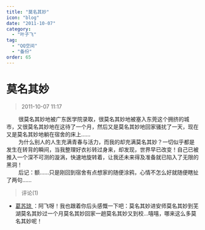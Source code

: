 ```yaml
---
title: "莫名其妙"
icon: "blog"
date: "2011-10-07"
category:
  - "叶子飞"
tag:
  - "QQ空间"
  - "备份"
order: 65
---
```

# 莫名其妙
> 2011-10-07 11:17


        很莫名其妙地被广东医学院录取，很莫名其妙地被塞入东莞这个拥挤的城市，又很莫名其妙地在这待了一个月，然后又是莫名其妙地回家骚扰了一天，现在又是莫名其妙地躺在宿舍的床上……  
        为什么别人的人生充满青春与活力，而我的却充满莫名其妙？一切似乎都是发生在转背的瞬间，当我整理好衣衫转过身来，却发现，世界早已改变！自己已被推入一个深不可测的漩涡，快速地旋转着，让我还未来得及准备就已陷入了无限的黑洞！  
        后记：额……只是刚回到宿舍有点想家的随便涂鸦，心情不怎么好就随便瞎扯了两句……
> 评论(1)


* [葛苏琼 ](https://user.qzone.qq.com/1594217884)：阿飞呀！我也跟着你后头感慨一下吧：莫名其妙进安师莫名其妙到芜湖莫名其妙过一个月莫名其妙回家一趟莫名其妙又到校…嘻嘻，哪来这么多莫名其妙呢！ 